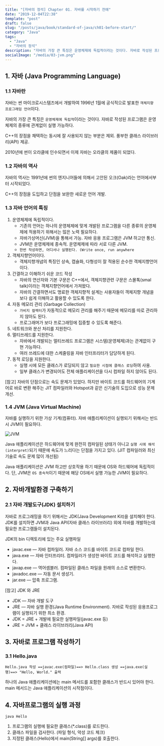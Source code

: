 ```yaml
---
title: "[자바의 정석] Chapter 01. 자바를 시작하기 전에"
date: "2019-12-04T22:38"
template: "post"
draft: false
slug: "/posts/java/book/standard-of-java/ch01-before-start/"
category: "Java"
tags:
  - "Java"
  - "자바의 정석"
description: "자바의 가장 큰 특징은 운영체제에 독립적이라는 것이다. 자바로 작성된 프로그램은 운영체제의 종류에 관계없이 실행 가능하다."
socialImage: "/media/03-jvm.png"
---
```


## 1. 자바 (Java Programming Language)

### 1.1 자바란

자바는 썬 마이크로시스템즈에서 개발하여 1996년 1월에 공식적으로 발표한 `객체지향 프로그래밍 언어`이다.

자바의 가장 큰 특징은 `운영체제에 독립적`이라는 것이다. 자바로 작성된 프로그램은 운영체제의 종류에 관계없이 실행 가능하다.

C++의 장점을 채택하는 동시에 잘 사용되지 않는 부분은 제외. 풍부한 클래스 라이브러리(API) 제공.

2010년에 썬이 오라클에 인수되면서 이제 자바는 오라클의 제품이 되었다.

### 1.2 자바의 역사

자바의 역사는 1991년에 썬의 엔지니어들에 의해서 고안된 오크(Oak)라는 언어에서부터 시작되었다.

C++의 장점을 도입하고 단점을 보완한 새로운 언어 개발.

### 1.3 자바 언어의 특징

1. 운영체제에 독립적이다. 
   - 기존의 언어는 하나의 운영체제에 맞게 개발된 프로그램을 다른 종류의 운영체제에 적용하기 위해서는 많은 노력 필요하다.
   - 자바가상머신(JVM)을 통해서 가능. 자바 응용 프로그램은 JVM 하고만 통신.
   - JVM은 운영체제에 종속적. 운영체제에 따라 서로 다른 JVM.
   - `한번 작성하면, 어디서나 실행된다. (Write once, run anywhere`
2. 객체지향언어이다. 
   - 객체지향개념의 특징인 상속, 캡슐화, 다형성이 잘 적용된 순수한 객체지향언어이다.
3. 간결하고 이해하기 쉬운 코드 작성 
   - 자바의 연산자와 기본 구문은 C++에서, 객체지향관련 구문은 스몰톡(smal talk)이라는 객체지향언어에서 가져왔다.
   - 자바의 간결하면서도 명료한 객체지향적 설계는 사용자들이 객체지향 개념을 보다 쉽게 이해하고 활용할 수 있도록 한다.
4. 자동 메모리 관리 (Garbage Collection) 
   - `가비지 컬렉터`가 자동적으로 메모리 관리를 해주기 때문에 메모리를 따로 관리하지 않아도 된다.
   - 프로그래머가 보다 프로그래밍에 집중할 수 있도록 해준다.
5. 네트워크와 분산 처리를 지원한다.
6. 멀티쓰레드를 지원한다. 
   - 자바에서 개발되는 멀티쓰레드 프로그램은 시스템(운영체제)과는 관계없이 구현 가능하다.
   - 여러 쓰레드에 대한 스케줄링을 자바 인터프리터가 담당하게 된다.
7. 동적 로딩을 지원한다. 
   - 실행 시에 모든 클래스가 로딩되지 않고 `필요한 시점에 클래스 로딩`하여 사용.
   - 일부 클래스가 변경되어도 전체 애플리케이션을 다시 컴파일 하지 않아도 된다.

[참고] 자바의 단점으로는 속도 문제가 있었다. 하지만 바이트 코드를 하드웨어의 기계어로 바로 변환 해주는 JIT 컴파일러와 Hotspot과 같은 신기술의 도입으로 성능 문제 개선.

### 1.4 JVM (Java Virtual Machine)

자바를 실행하기 위한 가상 기계(컴퓨터). 자바 애플리케이션이 실행되기 위해서는 반드시 JVM이 필요하다.

![JVM](/media/03-jvm.png)

Java 애플리케이션은 하드웨어에 맞게 완전히 컴파일된 상태가 아니고 `실행 시에 해석(interpret)`되기 때문에 속도가 느리다는 단점을 가지고 있다.  (JIT 컴파일러와 최신 기술로 속도 문제 많이 개선됨)

Java 애플리케이션은 JVM 하고만 상호작용 하기 때문에 OS와 하드웨어에 독립적이다. 단, JVM은 `OS 종속적`이기 때문에 해당 OS에서 실행 가능한 JVM이 필요하다.

## 2. 자바개발환경 구축하기

### 2.1 자바 개발도구(JDK) 설치하기

자바로 프로그래밍을 하기 위해서는 JDK(Java Development Kit)을 설치해야 한다. JDK를 설치하면 JVM과 Java API(자바 클래스 라이브러리) 외에 자바를 개발하는데 필요한 프로그램들이 설치된다.

JDK의 bin 디렉토리에 있는 주요 실행파일

- javac.exe — 자바 컴파일러. 자바 소스 코드를 바이트 코드로 컴파일 한다.
- java.exe — 자바 인터프리터. 컴파일러가 생성한 바이트 코드를 해석하고 실행한다.
- javap.exe — 역어셈블러. 컴파일된 클래스 파일을 원래의 소스로 변환한다.
- javadoc.exe — 자동 문서 생성기.
- jar.exe — 압축 프로그램.

[참고] JDK 와 JRE

- JDK — 자바 개발 도구
- JRE — 자바 실행 환경(Java Runtime Environment). 자바로 작성된 응용프로그램이 실행되기 위한 최소 환경.
- JDK = JRE + 개발에 필요한 실행파일(javac.exe 등)
- JRE = JVM + 클래스 라이브러리(Java API)

## 3. 자바로 프로그램 작성하기

### 3.1 Hello.java

```
Hello.java 작성 ==javac.exe(컴파일)==> Hello.class 생성 ==java.exe(실행)==> "Hello, World." 출력
```

하나의 Java 애플리케이션에는 main 메서드를 포함한 클래스가 반드시 있어야 한다. main 메서드는 Java 애플리케이션의 시작점이다.

## 4. 자바프로그램의 실행 과정

```
java Hello
```

1. 프로그램의 실행에 필요한 클래스(*.class)를 로드한다.
2. 클래스 파일을 검사한다. (파일 형식, 악성 코드 체크)
3. 지정된 클래스(Hello)에서 main(String[] args)를 호출한다.
